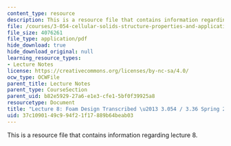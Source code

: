 ```yaml
---
content_type: resource
description: This is a resource file that contains information regarding lecture 8.
file: /courses/3-054-cellular-solids-structure-properties-and-applications-spring-2015/37c1090149c994f21f17889b64beab03_MIT3_054S15_L8_foam_trans.pdf
file_size: 4076261
file_type: application/pdf
hide_download: true
hide_download_original: null
learning_resource_types:
- Lecture Notes
license: https://creativecommons.org/licenses/by-nc-sa/4.0/
ocw_type: OCWFile
parent_title: Lecture Notes
parent_type: CourseSection
parent_uid: b82e5929-27a6-e1e3-cfe1-5bf0f39925a8
resourcetype: Document
title: "Lecture 8: Foam Design Transcribed \u2013 3.054 / 3.36 Spring 2015"
uid: 37c10901-49c9-94f2-1f17-889b64beab03
---
```

This is a resource file that contains information regarding lecture 8.